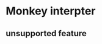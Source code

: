 # Monkey interpter

## unsupported feature

[//]: # (float, 16, 8)
[//]: # (Unicode, UTF-8)
[//]: # (将在 Monkey 中全面支持 Unicode 和表情符号作为练习留给读者来实现)
[//]: # (在生产环境中，应该将文件名和行号附加到词法单元中，以)
[//]: # (便更好地跟踪可能出现的词法分析错误和语法分析错误。在这种情况下，最好使用)
[//]: # (io.Reader 加上文件名来初始化词法分析器。但因为这样做会增加复杂性，所以这里)
[//]: # (从简单处着手，仅使用字符串作为输入，忽略文件名和行号。)